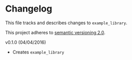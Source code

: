 # Changelog

This file tracks and describes changes to `example_library`.

This project adheres to [semantic versioning 2.0][semver].

v0.1.0 (04/04/2016)

- Creates `example_library`

[semver]: http://semver.org/
